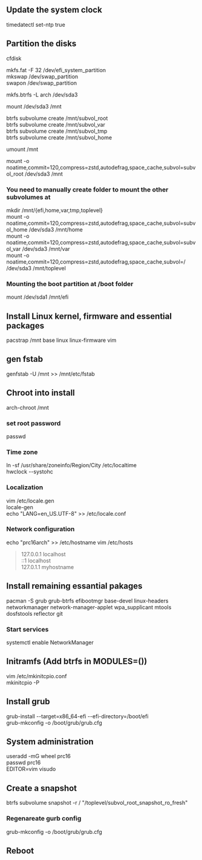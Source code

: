 ## Update the system clock  
timedatectl set-ntp true  

## Partition the disks  
cfdisk  

mkfs.fat -F 32 /dev/efi_system_partition  
mkswap /dev/swap_partition  
swapon /dev/swap_partition  

mkfs.btrfs -L arch /dev/sda3  

mount /dev/sda3 /mnt  

btrfs subvolume create /mnt/subvol_root  
btrfs subvolume create /mnt/subvol_var  
btrfs subvolume create /mnt/subvol_tmp  
btrfs subvolume create /mnt/subvol_home  

umount /mnt  

mount -o noatime,commit=120,compress=zstd,autodefrag,space_cache,subvol=subvol_root /dev/sda3 /mnt  
### You need to manually create folder to mount the other subvolumes at  
mkdir /mnt/{efi,home,var,tmp,toplevel}  
mount -o noatime,commit=120,compress=zstd,autodefrag,space_cache,subvol=subvol_home    /dev/sda3 /mnt/home  
mount -o noatime,commit=120,compress=zstd,autodefrag,space_cache,subvol=subvol_var     /dev/sda3 /mnt/var  
mount -o noatime,commit=120,compress=zstd,autodefrag,space_cache,subvol=/              /dev/sda3 /mnt/toplevel  

### Mounting the boot partition at /boot folder  
mount /dev/sda1 /mnt/efi  

## Install Linux kernel, firmware and essential packages  
pacstrap /mnt base linux linux-firmware vim  

## gen fstab  
genfstab -U /mnt >> /mnt/etc/fstab  

## Chroot into install
arch-chroot /mnt  

### set root password
passwd  

### Time zone  
ln -sf /usr/share/zoneinfo/Region/City /etc/localtime  
hwclock --systohc  

### Localization  
vim /etc/locale.gen  
locale-gen  
echo "LANG=en_US.UTF-8" >> /etc/locale.conf  

### Network configuration
echo "prc16arch" >> /etc/hostname 
vim /etc/hosts  
>127.0.0.1        localhost  
>::1              localhost  
>127.0.1.1        myhostname  

## Install remaining essantial pakages
pacman -S grub grub-btrfs efibootmgr base-devel linux-headers networkmanager network-manager-applet wpa_supplicant mtools dosfstools reflector git

### Start services
systemctl enable NetworkManager  

## Initramfs (Add btrfs in MODULES=())  
vim /etc/mkinitcpio.conf  
mkinitcpio -P  

## Install grub
grub-install --target=x86_64-efi --efi-directory=/boot/efi  
grub-mkconfig -o /boot/grub/grub.cfg  

## System administration
useradd -mG wheel prc16  
passwd prc16  
EDITOR=vim visudo  

## Create a snapshot
btrfs subvolume snapshot -r / "/toplevel/subvol_root_snapshot_ro_fresh"  

### Regenareate gurb config
grub-mkconfig -o /boot/grub/grub.cfg  

## Reboot
